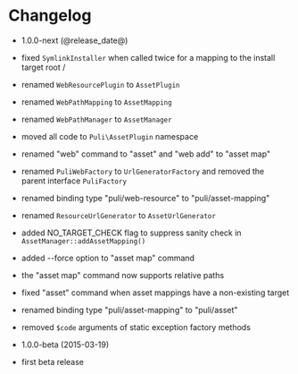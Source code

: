 Changelog
=========

* 1.0.0-next (@release_date@)

 * fixed `SymlinkInstaller` when called twice for a mapping to the install 
   target root /
 * renamed `WebResourcePlugin` to `AssetPlugin`
 * renamed `WebPathMapping` to `AssetMapping`
 * renamed `WebPathManager` to `AssetManager`
 * moved all code to `Puli\AssetPlugin` namespace
 * renamed "web" command to "asset" and "web add" to "asset map"
 * renamed `PuliWebFactory` to `UrlGeneratorFactory` and removed the parent
   interface `PuliFactory`
 * renamed binding type "puli/web-resource" to "puli/asset-mapping"
 * renamed `ResourceUrlGenerator` to `AssetUrlGenerator`
 * added NO_TARGET_CHECK flag to suppress sanity check in `AssetManager::addAssetMapping()`
 * added --force option to "asset map" command
 * the "asset map" command now supports relative paths
 * fixed "asset" command when asset mappings have a non-existing target
 * renamed binding type "puli/asset-mapping" to "puli/asset"
 * removed `$code` arguments of static exception factory methods
 
* 1.0.0-beta (2015-03-19)

 * first beta release
